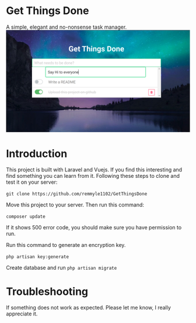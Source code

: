# Get Things Done

A simple, elegant and no-nonsense task manager.
![alt text](introduction.png)

# Introduction
This project is built with Laravel and Vuejs. If you find this interesting and find something you can learn from it.
Following these steps to clone and test it on your server:

``git clone https://github.com/remmyle1102/GetThingsDone``

Move this project to your server. Then run this command:

``composer update``

If it shows 500 error code, you should make sure you have permission to run.

Run this command to generate an encryption key.

``php artisan key:generate``

Create database and run ``php artisan migrate``
# Troubleshooting
If something does not work as expected. Please let me know, I really appreciate it.